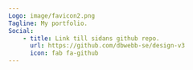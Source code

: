 ```yaml
---
Logo: image/favicon2.png
Tagline: My portfolio.
Social:
    - title: Link till sidans github repo.
      url: https://github.com/dbwebb-se/design-v3
      icon: fab fa-github
---
```

